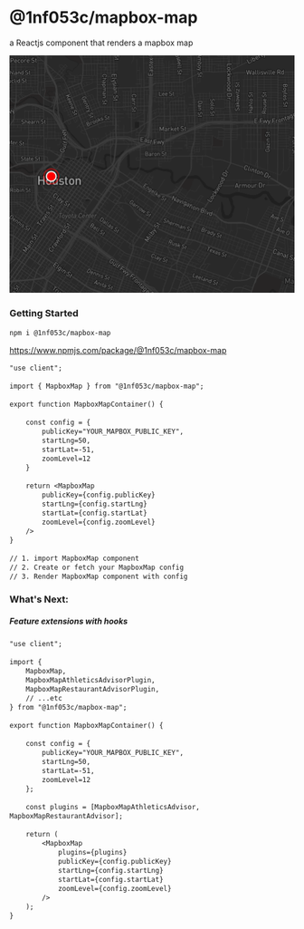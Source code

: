 # @1nf053c/mapbox-map

a Reactjs component that renders a mapbox map

<img alt="screenshot of @1nf053c/mapbox-map reactjs component" src="https://github.com/1NF053C/mapbox-map/blob/260260e388031f06e0c9d4b27008175eab3dc9c6/%401nf053c__mapbox-map.png" />

### Getting Started

```sh
npm i @1nf053c/mapbox-map
```
<a href="https://www.npmjs.com/package/@1nf053c/mapbox-map">https://www.npmjs.com/package/@1nf053c/mapbox-map</a>

```tsx
"use client";

import { MapboxMap } from "@1nf053c/mapbox-map";

export function MapboxMapContainer() {

    const config = {
        publicKey="YOUR_MAPBOX_PUBLIC_KEY",
        startLng=50,
        startLat=-51,
        zoomLevel=12
    }

    return <MapboxMap
        publicKey={config.publicKey}
        startLng={config.startLng}
        startLat={config.startLat}
        zoomLevel={config.zoomLevel} 
    />
}

// 1. import MapboxMap component
// 2. Create or fetch your MapboxMap config
// 3. Render MapboxMap component with config
```

### What's Next:

##### Feature extensions with hooks

```tsx
"use client";

import {
    MapboxMap,
    MapboxMapAthleticsAdvisorPlugin,
    MapboxMapRestaurantAdvisorPlugin,
    // ...etc
} from "@1nf053c/mapbox-map";

export function MapboxMapContainer() {

    const config = {
        publicKey="YOUR_MAPBOX_PUBLIC_KEY",
        startLng=50,
        startLat=-51,
        zoomLevel=12
    };

    const plugins = [MapboxMapAthleticsAdvisor, MapboxMapRestaurantAdvisor];
    
    return (
        <MapboxMap
            plugins={plugins}
            publicKey={config.publicKey}
            startLng={config.startLng}
            startLat={config.startLat}
            zoomLevel={config.zoomLevel} 
        />
    );
}
```
